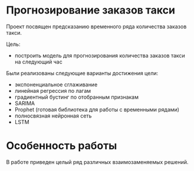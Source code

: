 # Прогнозирование заказов такси

Проект посвящен предсказанию временного ряда количества заказов такси.

Цель:
- построить модель для прогнозирования количества заказов такси на следующий час

Были реализованы следующие варианты достижения цели:
- экспоненциальное сглаживание
- линейная регрессия по лагам
- градиентный бустинг по отобранным признакам
- SARIMA
- Prophet (готовая библиотека для работы с временными рядами)
- полносвязная нейронная сеть
- LSTM

# Особенность работы

В работе приведен целый ряд различных взаимозаменяемых решений.
